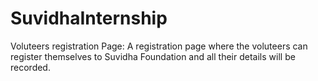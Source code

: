 # SuvidhaInternship
Voluteers registration Page:
A registration page  where the voluteers can 
register themselves to Suvidha Foundation and 
all their details will be recorded.

